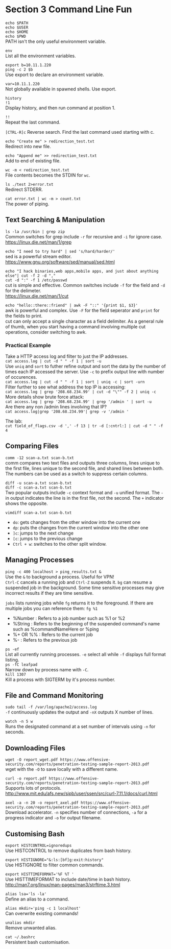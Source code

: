 # Section 3 Command Line Fun

`echo $PATH`  
`echo $USER`  
`echo $HOME`  
`echo $PWD`  
PATH isn't the only useful environment variable.

`env`  
List all the environment variables.

`export b=10.11.1.220`  
`ping -c 2 $b`  
Use export to declare an environment variable.

`var=10.11.1.220`  
Not globally available in spawned shells. Use export.

`history`  
`!1`  
Display history, and then run command at position 1.

`!!`  
Repeat the last command.

`[CTRL-R]c`
Reverse search. Find the last command used starting with c.

`echo "Create me" > redirection_test.txt`  
Redirect into new file.

`echo "Append me" >> redirection_test.txt`  
Add to end of existing file.

`wc -m < redirection_test.txt`  
File contents becomes the STDIN for `wc`.

`ls ./test 2>error.txt`  
Redirect STDERR.

`cat error.txt | wc -m > count.txt`  
The power of piping.

## Text Searching & Manipulation

`ls -la /usr/bin | grep zip`  
Common switches for grep include `-r` for recursive and `-i` for ignore case.  
https://linux.die.net/man/1/grep

`echo "I need to try hard" | sed 's/hard/harder/'`  
sed is a powerful stream editor.  
https://www.gnu.org/software/sed/manual/sed.html

`echo "I hack binaries,web apps,mobile apps, and just about anything else"| cut -f 2 -d ","`  
`cut -d ":" -f 1 /etc/passwd`  
cut is simple and effective. Common switches include `-f` for the field and `-d` for the delimeter.  
https://linux.die.net/man/1/cut

`echo "hello::there::friend" | awk -F "::" '{print $1, $3}'`  
awk is powerful and complex. Use `-F` for the field seperator and `print` for the fields to print.  
cut can only accept a single character as a field delimiter. As a general rule of thumb, when you start having a command involving multiple cut operations, consider switching to awk.

### Practical Example
Take a HTTP access log and filter to just the IP addresses.  
`cat access.log | cut -d " " -f 1 | sort -u`  
Use `uniq` and `sort` to futher refine output and sort the data by the number of times each IP accessed the server. Use `-c` to prefix output line with number of occurences.  
`cat access.log | cut -d " " -f 1 | sort | uniq -c | sort -urn`  
Filter further to see what address the top IP is accessing:  
`cat access.log | grep '208.68.234.99' | cut -d "\"" -f 2 | uniq -c`  
More details show brute force attack:  
`cat access.log | grep '208.68.234.99' | grep '/admin ' | sort -u`  
Are there any non /admin lines involving that IP?  
`cat access.log|grep '208.68.234.99'| grep -v '/admin '`

The lab:  
`cut field_of_flags.csv -d ',' -f 13 | tr -d [:cntrl:] | cut -d " " -f 4`

## Comparing Files
`comm -12 scan-a.txt scan-b.txt`  
comm compares two text files and outputs three columns, lines unique to the first file, lines unique to the second file, and shared lines between both. The numbers can be used as a switch to suppress certain columns.

`diff -u scan-a.txt scan-b.txt`  
`diff -c scan-a.txt scan-b.txt`  
Two popular outputs include `-c` context format and `-u` unified format. The `-` in output indicates the line is in the first file, not the second. The `+` indicator shows the opposite.

`vimdiff scan-a.txt scan-b.txt`  
* `do`: gets changes from the other window into the current one
* `dp`: puts the changes from the current window into the other one
* `]c`: jumps to the next change
* `[c`: jumps to the previous change
* `Ctrl + w`: switches to the other split window.

## Managing Processes
`ping -c 400 localhost > ping_results.txt &`  
Use the `&` to background a process. Useful for VPN!  
`Ctrl-C` cancels a running job and `Ctrl-Z` suspends it. `bg` can resume a suspended job in the background. Some time sensitive processes may give incorrect results if they are time sensitive.

`jobs` lists running jobs while `fg` returns it to the foreground. If there are multiple jobs you can reference them:
`fg %1`  
* %Number : Refers to a job number such as %1 or %2
* %String : Refers to the beginning of the suspended command's name such as %commandNameHere or %ping
* %+ OR %% : Refers to the current job
* %- : Refers to the previous job

`ps -ef`  
List all currently running processes. `-e` select all while `-f` displays full format listing.  
`ps -fC leafpad`  
Narrow down by process name with `-C`.  
`kill 1307`  
Kill a process with SIGTERM by it's process number.

## File and Command Monitoring
`sudo tail -f /var/log/apache2/access.log`  
`-f` continuously updates the output and `-nX` outputs X number of lines.

`watch -n 5 w`  
Runs the designated command at a set number of intervals using `-n` for seconds.

## Downloading Files

`wget -O report_wget.pdf https://www.offensive-security.com/reports/penetration-testing-sample-report-2013.pdf`  
wget with the `-O` to save locally with a different name.

`curl -o report.pdf https://www.offensive-security.com/reports/penetration-testing-sample-report-2013.pdf`  
Supports lots of protocols.  
http://www.mit.edu/afs.new/sipb/user/ssen/src/curl-7.11.1/docs/curl.html

`axel -a -n 20 -o report_axel.pdf https://www.offensive-security.com/reports/penetration-testing-sample-report-2013.pdf`  
Download accelerator. `-n` specifies number of connections, `-a` for a progress indicator and `-o` for output filename.

## Customising Bash
`export HISTCONTROL=ignoredups`  
Use HISTCONTROL to remove duplicates from bash history.

`export HISTIGNORE="&:ls:[bf]g:exit:history"`  
Use HISTIGNORE to filter common commands.

`export HISTTIMEFORMAT='%F %T '`  
Use HISTTIMEFORMAT to include date/time in bash history.  
http://man7.org/linux/man-pages/man3/strftime.3.html

`alias lsa='ls -la'`  
Define an alias to a command.

`alias mkdir='ping -c 1 localhost'`  
Can overwrite existing commands!

`unalias mkdir`  
Remove unwanted alias.

`cat ~/.bashrc`  
Persistent bash customisation.








